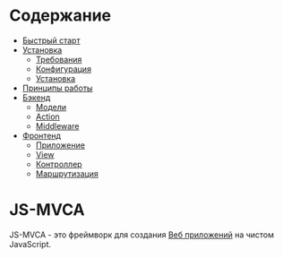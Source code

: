 # Содержание
* [Быстрый старт](quickstart.md)
* [Установка](install.md)
    * [Требования](install.md)
    * [Конфигурация](install.md)
    * [Установка](install.md)
* [Принципы работы](workflow.md)
    <!-- * [Бэкенд](workflow.md)
    * [Фронтенд](workflow.md) -->
* [Бэкенд](backend.md)
    * [Модели](backend.md)
    * [Action](backend.md)
    * [Middleware](backend.md)
* [Фронтенд](frontend.md)
    * [Приложение](frontend.md)
    * [View](frontend.md)
    * [Контроллер](frontend.md)
    * [Маршрутизация](frontend.md)

# JS-MVCA
JS-MVCA - это фреймворк для создания [Веб приложений](https://ru.wikipedia.org/wiki/%D0%92%D0%B5%D0%B1-%D0%BF%D1%80%D0%B8%D0%BB%D0%BE%D0%B6%D0%B5%D0%BD%D0%B8%D0%B5) на чистом JavaScript.